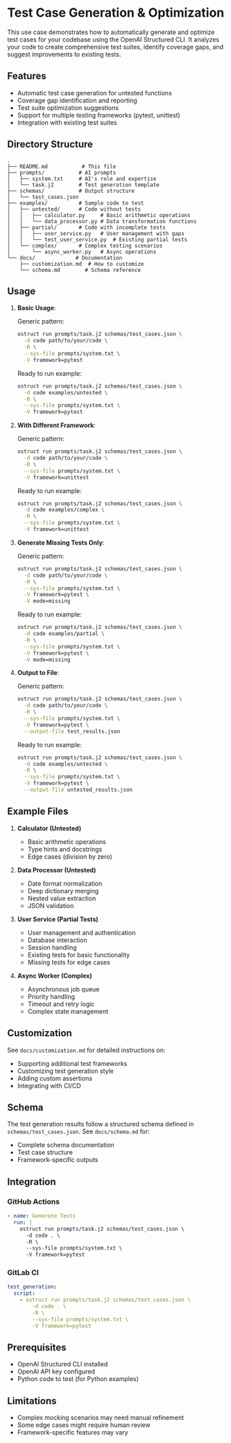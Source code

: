 # Test Case Generation & Optimization

This use case demonstrates how to automatically generate and optimize test cases for your codebase using the OpenAI Structured CLI. It analyzes your code to create comprehensive test suites, identify coverage gaps, and suggest improvements to existing tests.

## Features

- Automatic test case generation for untested functions
- Coverage gap identification and reporting
- Test suite optimization suggestions
- Support for multiple testing frameworks (pytest, unittest)
- Integration with existing test suites

## Directory Structure

```
.
├── README.md           # This file
├── prompts/           # AI prompts
│   ├── system.txt     # AI's role and expertise
│   └── task.j2        # Test generation template
├── schemas/           # Output structure
│   └── test_cases.json
├── examples/          # Sample code to test
│   ├── untested/      # Code without tests
│   │   ├── calculator.py     # Basic arithmetic operations
│   │   └── data_processor.py # Data transformation functions
│   ├── partial/       # Code with incomplete tests
│   │   ├── user_service.py   # User management with gaps
│   │   └── test_user_service.py  # Existing partial tests
│   └── complex/       # Complex testing scenarios
│       └── async_worker.py   # Async operations
└── docs/             # Documentation
    ├── customization.md  # How to customize
    └── schema.md        # Schema reference
```

## Usage

1. **Basic Usage**:

   Generic pattern:

   ```bash
   ostruct run prompts/task.j2 schemas/test_cases.json \
     -d code path/to/your/code \
     -R \
     --sys-file prompts/system.txt \
     -V framework=pytest
   ```

   Ready to run example:

   ```bash
   ostruct run prompts/task.j2 schemas/test_cases.json \
     -d code examples/untested \
     -R \
     --sys-file prompts/system.txt \
     -V framework=pytest
   ```

2. **With Different Framework**:

   Generic pattern:

   ```bash
   ostruct run prompts/task.j2 schemas/test_cases.json \
     -d code path/to/your/code \
     -R \
     --sys-file prompts/system.txt \
     -V framework=unittest
   ```

   Ready to run example:

   ```bash
   ostruct run prompts/task.j2 schemas/test_cases.json \
     -d code examples/complex \
     -R \
     --sys-file prompts/system.txt \
     -V framework=unittest
   ```

3. **Generate Missing Tests Only**:

   Generic pattern:

   ```bash
   ostruct run prompts/task.j2 schemas/test_cases.json \
     -d code path/to/your/code \
     -R \
     --sys-file prompts/system.txt \
     -V framework=pytest \
     -V mode=missing
   ```

   Ready to run example:

   ```bash
   ostruct run prompts/task.j2 schemas/test_cases.json \
     -d code examples/partial \
     -R \
     --sys-file prompts/system.txt \
     -V framework=pytest \
     -V mode=missing
   ```

4. **Output to File**:

   Generic pattern:

   ```bash
   ostruct run prompts/task.j2 schemas/test_cases.json \
     -d code path/to/your/code \
     -R \
     --sys-file prompts/system.txt \
     -V framework=pytest \
     --output-file test_results.json
   ```

   Ready to run example:

   ```bash
   ostruct run prompts/task.j2 schemas/test_cases.json \
     -d code examples/untested \
     -R \
     --sys-file prompts/system.txt \
     -V framework=pytest \
     --output-file untested_results.json
   ```

## Example Files

1. **Calculator (Untested)**
   - Basic arithmetic operations
   - Type hints and docstrings
   - Edge cases (division by zero)

2. **Data Processor (Untested)**
   - Date format normalization
   - Deep dictionary merging
   - Nested value extraction
   - JSON validation

3. **User Service (Partial Tests)**
   - User management and authentication
   - Database interaction
   - Session handling
   - Existing tests for basic functionality
   - Missing tests for edge cases

4. **Async Worker (Complex)**
   - Asynchronous job queue
   - Priority handling
   - Timeout and retry logic
   - Complex state management

## Customization

See `docs/customization.md` for detailed instructions on:

- Supporting additional test frameworks
- Customizing test generation style
- Adding custom assertions
- Integrating with CI/CD

## Schema

The test generation results follow a structured schema defined in `schemas/test_cases.json`. See `docs/schema.md` for:

- Complete schema documentation
- Test case structure
- Framework-specific outputs

## Integration

### GitHub Actions

```yaml
- name: Generate Tests
  run: |
    ostruct run prompts/task.j2 schemas/test_cases.json \
      -d code . \
      -R \
      --sys-file prompts/system.txt \
      -V framework=pytest
```

### GitLab CI

```yaml
test_generation:
  script:
    - ostruct run prompts/task.j2 schemas/test_cases.json \
        -d code . \
        -R \
        --sys-file prompts/system.txt \
        -V framework=pytest
```

## Prerequisites

- OpenAI Structured CLI installed
- OpenAI API key configured
- Python code to test (for Python examples)

## Limitations

- Complex mocking scenarios may need manual refinement
- Some edge cases might require human review
- Framework-specific features may vary
